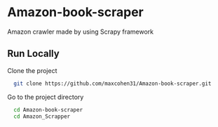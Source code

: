 # Amazon-book-scraper
Amazon crawler made by using Scrapy framework

## Run Locally
Clone the project

```bash
  git clone https://github.com/maxcohen31/Amazon-book-scraper.git
```

Go to the project directory

```bash
  cd Amazon-book-scraper
  cd Amazon_Scrapper
```
